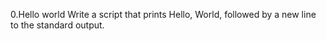0.Hello world
Write a script that prints Hello, World, followed by a new line to the standard output.
